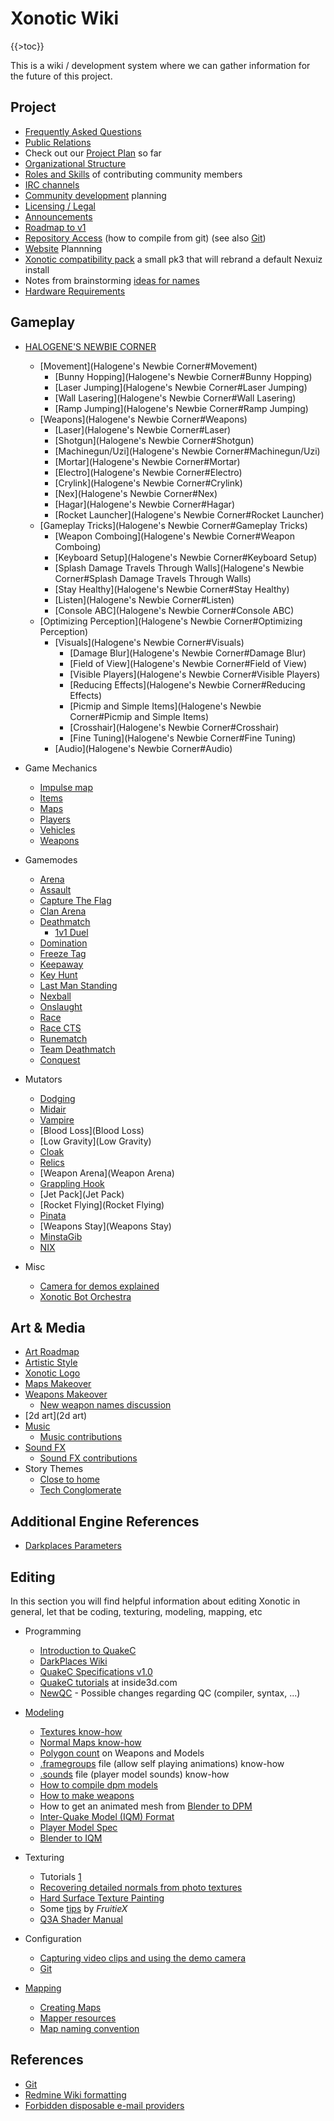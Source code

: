 Xonotic Wiki
============

{{\>toc}}

This is a wiki / development system where we can gather information for the future of this project.

Project
-------

-   [Frequently Asked Questions](Faq)
-   [Public Relations](Pr)
-   Check out our [Project Plan](Plan) so far
-   [Organizational Structure](Organizational_Structure)
-   [Roles and Skills](Roles) of contributing community members
-   [IRC channels](IRC)
-   [Community development](Community_development) planning
-   [Licensing / Legal](Legal)
-   [Announcements](Announcements)
-   [Roadmap to v1](http://dev.xonotic.org/versions/show/3)
-   [Repository Access](Repository_Access) (how to compile from git) (see also [Git](Git))
-   [Website](Website) Plannning
-   [Xonotic compatibility pack](Xonotic_compatibility_pack) a small pk3 that will rebrand a default Nexuiz install
-   Notes from brainstorming [ideas for names](Names)
-   [Hardware Requirements](Hardware_Requirements)

Gameplay
--------

-   [HALOGENE'S NEWBIE CORNER](Halogenes_Newbie_Corner)
    -   [Movement](Halogene's Newbie Corner\#Movement)
        -   [Bunny Hopping](Halogene's Newbie Corner\#Bunny Hopping)
        -   [Laser Jumping](Halogene's Newbie Corner\#Laser Jumping)
        -   [Wall Lasering](Halogene's Newbie Corner\#Wall Lasering)
        -   [Ramp Jumping](Halogene's Newbie Corner\#Ramp Jumping)
    -   [Weapons](Halogene's Newbie Corner\#Weapons)
        -   [Laser](Halogene's Newbie Corner\#Laser)
        -   [Shotgun](Halogene's Newbie Corner\#Shotgun)
        -   [Machinegun/Uzi](Halogene's Newbie Corner\#Machinegun/Uzi)
        -   [Mortar](Halogene's Newbie Corner\#Mortar)
        -   [Electro](Halogene's Newbie Corner\#Electro)
        -   [Crylink](Halogene's Newbie Corner\#Crylink)
        -   [Nex](Halogene's Newbie Corner\#Nex)
        -   [Hagar](Halogene's Newbie Corner\#Hagar)
        -   [Rocket Launcher](Halogene's Newbie Corner\#Rocket Launcher)
    -   [Gameplay Tricks](Halogene's Newbie Corner\#Gameplay Tricks)
        -   [Weapon Comboing](Halogene's Newbie Corner\#Weapon Comboing)
        -   [Keyboard Setup](Halogene's Newbie Corner\#Keyboard Setup)
        -   [Splash Damage Travels Through Walls](Halogene's Newbie Corner\#Splash Damage Travels Through Walls)
        -   [Stay Healthy](Halogene's Newbie Corner\#Stay Healthy)
        -   [Listen](Halogene's Newbie Corner\#Listen)
        -   [Console ABC](Halogene's Newbie Corner\#Console ABC)
    -   [Optimizing Perception](Halogene's Newbie Corner\#Optimizing Perception)
        -   [Visuals](Halogene's Newbie Corner\#Visuals)
            -   [Damage Blur](Halogene's Newbie Corner\#Damage Blur)
            -   [Field of View](Halogene's Newbie Corner\#Field of View)
            -   [Visible Players](Halogene's Newbie Corner\#Visible Players)
            -   [Reducing Effects](Halogene's Newbie Corner\#Reducing Effects)
            -   [Picmip and Simple Items](Halogene's Newbie Corner\#Picmip and Simple Items)
            -   [Crosshair](Halogene's Newbie Corner\#Crosshair)
            -   [Fine Tuning](Halogene's Newbie Corner\#Fine Tuning)
        -   [Audio](Halogene's Newbie Corner\#Audio)

-   Game Mechanics
    -   [Impulse map](Impulse_map)
    -   [Items](Items)
    -   [Maps](Maps)
    -   [Players](Players)
    -   [Vehicles](Vehicles)
    -   [Weapons](Weapons)

-   Gamemodes
    -   [Arena](Arena)
    -   [Assault](Assault)
    -   [Capture The Flag](Capture_the_Flag)
    -   [Clan Arena](Clan_Arena)
    -   [Deathmatch](Deathmatch)
        -   [1v1 Duel](1v1_Duel)
    -   [Domination](Domination)
    -   [Freeze Tag](Freeze_Tag)
    -   [Keepaway](Keepaway)
    -   [Key Hunt](Key_Hunt)
    -   [Last Man Standing](Last_Man_Standing)
    -   [Nexball](Nexball)
    -   [Onslaught](Onslaught)
    -   [Race](Race)
    -   [Race CTS](Race_CTS)
    -   [Runematch](Rune)
    -   [Team Deathmatch](Team_Deathmatch)
    -   [Conquest](Conquest)

-   Mutators
    -   [Dodging](Dodging)
    -   [Midair](Midair)
    -   [Vampire](Vampire)
    -   [Blood Loss](Blood Loss)
    -   [Low Gravity](Low Gravity)
    -   [Cloak](Cloak)
    -   [Relics](Relics)
    -   [Weapon Arena](Weapon Arena)
    -   [Grappling Hook](Grappling_Hook)
    -   [Jet Pack](Jet Pack)
    -   [Rocket Flying](Rocket Flying)
    -   [Pinata](Pinata)
    -   [Weapons Stay](Weapons Stay)
    -   [MinstaGib](MinstaGib)
    -   [NIX](NIX)

-   Misc
    -   [Camera for demos explained](Demo_Camera)
    -   [Xonotic Bot Orchestra](Xonotic_Bot_Orchestra)

Art & Media
-----------

-   [Art Roadmap](Art_Roadmap)
-   [Artistic Style](Artistic_Style)
-   [Xonotic Logo](Logo)
-   [Maps Makeover](Maps_Makeover)
-   [Weapons Makeover](Weapons_Makeover)
    -   [New weapon names discussion](NamesWeapons)
-   [2d art](2d art)
-   [Music](Music)
    -   [Music contributions](Music_contributions)
-   [Sound FX](Sound_FX)
    -   [Sound FX contributions](Sound_FX_contributions)
-   Story Themes
    -   [Close to home](Close_to_home)
    -   [Tech Conglomerate](Tech_Conglomerate)

Additional Engine References
----------------------------

-   [Darkplaces Parameters](Darkplaces_Parameters)

Editing
-------

In this section you will find helpful information about editing Xonotic in general, let that be coding, texturing, modeling, mapping, etc

-   Programming
    -   [Introduction to QuakeC](Introduction_to_QuakeC)
    -   [DarkPlaces Wiki](http://dpwiki.slipgateconstruct.com/)
    -   [QuakeC Specifications v1.0](http://www.gamers.org/dEngine/quake/spec/quake-spec34/qc-menu.htm)
    -   [QuakeC tutorials](http://www.inside3d.com/tutorials.php) at inside3d.com
    -   [NewQC](NewQC) - Possible changes regarding QC (compiler, syntax, ...)

-   [Modeling](Modeling)
    -   [Textures know-how](Textures)
    -   [Normal Maps know-how](Normal_Maps)
    -   [Polygon count](Polycounts) on Weapons and Models
    -   [.framegroups](Framegroups) file (allow self playing animations) know-how
    -   [.sounds](Voices_and_sounds) file (player model sounds) know-how
    -   [How to compile dpm models](Dpmodel)
    -   [How to make weapons](Weaponsystem)
    -   How to get an animated mesh from [Blender to DPM](Blender_to_dpm)
    -   [Inter-Quake Model (IQM) Format](http://lee.fov120.com/iqm/)
    -   [Player Model Spec](Player_Model_Spec)
    -   [Blender to IQM](Blender_to_IQM)

-   Texturing
    -   Tutorials [1](http://www.cgtextures.com/content.php?action=tutorials)
    -   [Recovering detailed normals from photo textures](http://www.cgtextures.com/content.php?action=tutorial&name=normalmap)
    -   [Hard Surface Texture Painting](http://forums.cgsociety.org/showthread.php?t=373024)
    -   Some [tips](http://forums.xonotic.org/showthread.php?tid=63&pid=445#pid445) by *FruitieX*
    -   [Q3A Shader Manual](http://toolz.nexuizninjaz.com/shader/)

-   Configuration
    -   [Capturing video clips and using the demo camera](Democapture)
    -   [Git](Git)

-   [Mapping](Mapping)
    -   [Creating Maps](Creating_Maps)
    -   [Mapper resources](Mapper_resources)
    -   [Map naming convention](http://alientrap.org/forum/viewtopic.php?f=2&t=2363&sid=4f8a9e06ada52255e98bdfa744ec6beb#p27330)

References
----------

-   [Git](Git)
-   [Redmine Wiki formatting](http://www.redmine.org/wiki/1/RedmineTextFormatting)
-   [Forbidden disposable e-mail providers](Forbidden_disposable_e-mail_providers)

